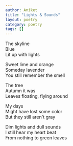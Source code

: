 ```yaml
---
author: Aniket
title: "Lights & Sounds"
layout: poetry
category: poetry
tags: []
---
```


The skyline<br/>
Blue<br/>
Lit up with lights

Sweet lime and orange<br/>
Someday lavender<br/>
You still remember the smell

The tree<br/>
Autumn it was<br/>
Leaves floating, flying around

My days<br/>
Might have lost some color<br/>
But they still aren't gray

Dim lights and dull sounds<br/>
I still hear my heart beat<br/>
From nothing to green leaves